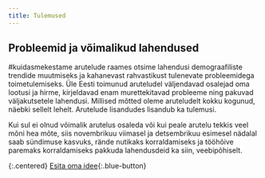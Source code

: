 ```yaml
---
title: Tulemused
---
```

## Probleemid ja võimalikud lahendused
\#kuidasmekestame arutelude raames otsime lahendusi demograafiliste trendide muutmiseks ja kahanevast rahvastikust tulenevate probleemidega toimetulemiseks. Üle Eesti toimunud aruteludel väljendavad osalejad oma lootusi ja hirme, kirjeldavad enam murettekitavad probleeme ning pakuvad väljakutsetele lahendusi. Millised mõtted oleme aruteludelt kokku kogunud, näebki sellelt lehelt. Arutelude lisandudes lisandub ka tulemusi. 

Kui sul ei olnud võimalik arutelus osaleda või kui peale arutelu tekkis veel mõni hea mõte, siis novembrikuu viimasel ja detsembrikuu esimesel nädalal saab sündimuse kasvuks, rände nutikaks korraldamiseks ja tööhõive paremaks korraldamiseks pakkuda lahendusdeid ka siin, veebipõhiselt.

{:.centered}
[Esita oma idee](https://goo.gl/forms/aJs0yQAbZWPm4Eo42){:.blue-button}
